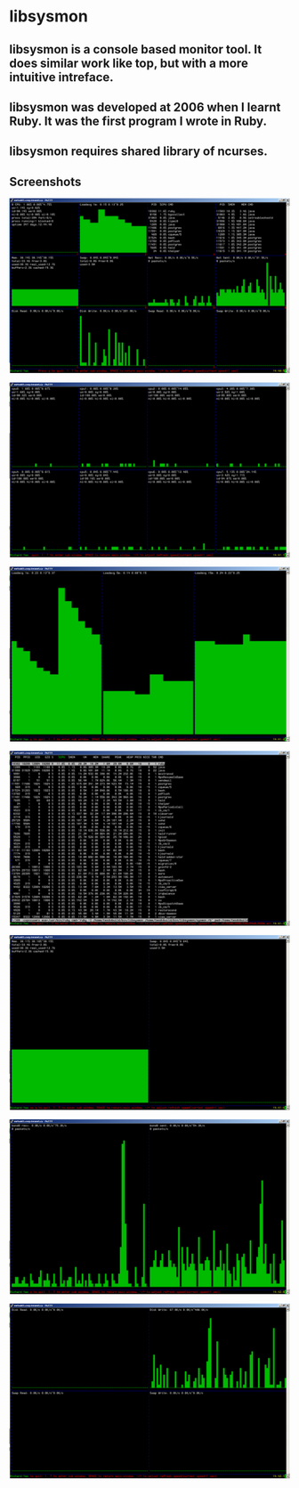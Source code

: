 # libsysmon

## libsysmon is a console based monitor tool. It does similar work like top, but with a more intuitive intreface.

## libsysmon was developed at 2006 when I learnt Ruby. It was the first program I wrote in Ruby.

## libsysmon requires shared library of ncurses.

## Screenshots

![](./screenshots/main.png)

![](./screenshots/cpu.png)

![](./screenshots/loadavg.png)

![](./screenshots/process.png)

![](./screenshots/memory.png)

![](./screenshots/networking.png)

![](./screenshots/disk.png)